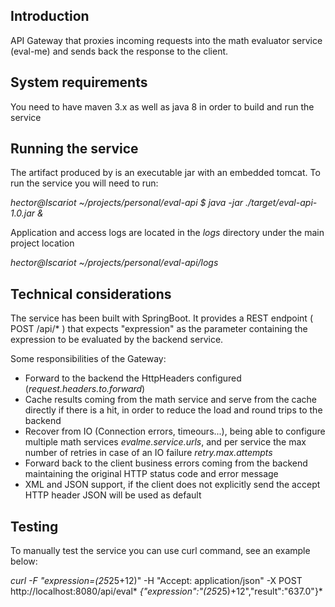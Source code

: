 
## Introduction

API Gateway that proxies incoming requests into the math evaluator service (eval-me) and sends back the response to the client.

## System requirements

You need to have maven 3.x as well as java 8 in order to build and run the service

## Running the service

The artifact produced by is an executable jar with an embedded tomcat. To run the service you will need to run:

*hector@Iscariot ~/projects/personal/eval-api $ java -jar ./target/eval-api-1.0.jar &*

Application and access logs are located in the *logs* directory under the main project location

*hector@Iscariot ~/projects/personal/eval-api/logs*

## Technical considerations
The service has been built with SpringBoot. It provides a REST endpoint ( POST /api/* ) that expects "expression" as the parameter containing
the expression to be evaluated by the backend service.

Some responsibilities of the Gateway:

* Forward to the backend the HttpHeaders configured (*request.headers.to.forward*)
* Cache results coming from the math service and serve from the cache directly if there is a hit, in order to reduce the load and round trips to the backend
* Recover from IO (Connection errors, timeours...), being able to configure multiple math services *evalme.service.urls*, and per service the max
number of retries in case of an IO failure *retry.max.attempts*
* Forward back to the client business errors coming from the backend maintaining the original HTTP status code and error message
* XML and JSON support, if the client does not explicitly send the accept HTTP header JSON will be used as default

## Testing

To manually test the service you can use curl command, see an example below:

*curl -F "expression=(25*25+12)" -H "Accept: application/json" -X POST http://localhost:8080/api/eval*
*{"expression":"(25*25)+12","result":"637.0"}*
